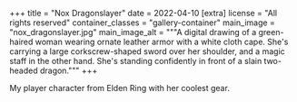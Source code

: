 +++
title = "Nox Dragonslayer"
date = 2022-04-10
[extra]
license = "All rights reserved"
container_classes = "gallery-container"
main_image = "nox_dragonslayer.jpg"
main_image_alt = """A digital drawing of a green-haired woman wearing ornate
leather armor with a white cloth cape. She's carrying a large corkscrew-shaped
sword over her shoulder, and a magic staff in the other hand. She's standing
confidently in front of a slain two-headed dragon."""
+++

My player character from Elden Ring with her coolest gear.

<!-- more -->
